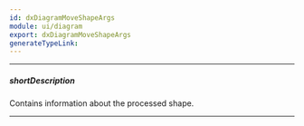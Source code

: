 ```yaml
---
id: dxDiagramMoveShapeArgs
module: ui/diagram
export: dxDiagramMoveShapeArgs
generateTypeLink: 
---
```

---
##### shortDescription
Contains information about the processed shape.

---

